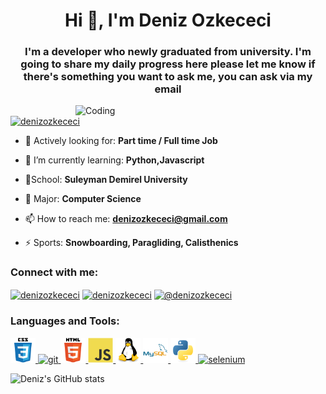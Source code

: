 
<h1 align="center">Hi 👋, I'm Deniz Ozkececi</h1>
<h3 align="center">I'm a developer who newly graduated from university. I'm going to share my daily progress here please let me know if there's something you want to ask me, you can ask via my email</h3>
<img align="right" alt="Coding" width="400" src="https://camo.githubusercontent.com/c1dcb74cc1c1835b1d716f5051499a2814c683c806b15f04b0eba492863703e9/68747470733a2f2f63646e2e6472696262626c652e636f6d2f75736572732f3733303730332f73637265656e73686f74732f363538313234332f6176656e746f2e676966">

<p align="left"> <a href="https://twitter.com/denizozkececi" target="blank"><img src="https://img.shields.io/twitter/follow/denizozkececi?logo=twitter&style=for-the-badge" alt="denizozkececi" /></a> </p>

- 🔭 Actively looking for: **Part time / Full time Job**

- 🌱 I’m currently learning: **Python,Javascript**

- 👯School: **Suleyman Demirel University**

- 🤝 Major: **Computer Science**

- 📫 How to reach me: **denizozkececi@gmail.com**

- ⚡ Sports: **Snowboarding, Paragliding, Calisthenics**

<h3 align="left">Connect with me:</h3>
<p align="left">
<a href="https://twitter.com/denizozkececi" target="blank"><img align="center" src="https://raw.githubusercontent.com/rahuldkjain/github-profile-readme-generator/master/src/images/icons/Social/twitter.svg" alt="denizozkececi" height="30" width="40" /></a>
<a href="https://linkedin.com/in/denizozkececi" target="blank"><img align="center" src="https://raw.githubusercontent.com/rahuldkjain/github-profile-readme-generator/master/src/images/icons/Social/linked-in-alt.svg" alt="denizozkececi" height="30" width="40" /></a>
<a href="https://www.instagram.com/denizozkececi/?hl=en" target="blank"><img align="center" src="https://raw.githubusercontent.com/rahuldkjain/github-profile-readme-generator/master/src/images/icons/Social/instagram.svg" alt="@denizozkececi" height="30" width="40" /></a>
</p>

<h3 align="left">Languages and Tools:</h3>
<p align="left"> <a href="https://www.w3schools.com/css/" target="_blank" rel="noreferrer"> <img src="https://raw.githubusercontent.com/devicons/devicon/master/icons/css3/css3-original-wordmark.svg" alt="css3" width="40" height="40"/> </a> <a href="https://git-scm.com/" target="_blank" rel="noreferrer"> <img src="https://www.vectorlogo.zone/logos/git-scm/git-scm-icon.svg" alt="git" width="40" height="40"/> </a> <a href="https://www.w3.org/html/" target="_blank" rel="noreferrer"> <img src="https://raw.githubusercontent.com/devicons/devicon/master/icons/html5/html5-original-wordmark.svg" alt="html5" width="40" height="40"/> </a> <a href="https://developer.mozilla.org/en-US/docs/Web/JavaScript" target="_blank" rel="noreferrer"> <img src="https://raw.githubusercontent.com/devicons/devicon/master/icons/javascript/javascript-original.svg" alt="javascript" width="40" height="40"/> </a> <a href="https://www.linux.org/" target="_blank" rel="noreferrer"> <img src="https://raw.githubusercontent.com/devicons/devicon/master/icons/linux/linux-original.svg" alt="linux" width="40" height="40"/> </a> <a href="https://www.mysql.com/" target="_blank" rel="noreferrer"> <img src="https://raw.githubusercontent.com/devicons/devicon/master/icons/mysql/mysql-original-wordmark.svg" alt="mysql" width="40" height="40"/> </a> <a href="https://www.python.org" target="_blank" rel="noreferrer"> <img src="https://raw.githubusercontent.com/devicons/devicon/master/icons/python/python-original.svg" alt="python" width="40" height="40"/> </a> <a href="https://www.selenium.dev" target="_blank" rel="noreferrer"> <img src="https://raw.githubusercontent.com/detain/svg-logos/780f25886640cef088af994181646db2f6b1a3f8/svg/selenium-logo.svg" alt="selenium" width="40" height="40"/> </a> </p>



![Deniz's GitHub stats](https://github-readme-stats.vercel.app/api?username=denizozkececi&theme=dark&show_icons=true)

